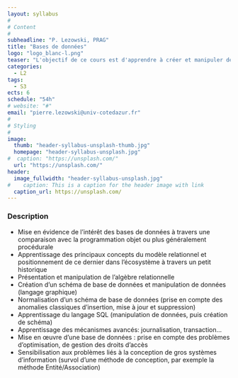 ```yaml
---
layout: syllabus
#
# Content
#
subheadline: "P. Lezowski, PRAG"
title: "Bases de données"
logo: "logo_blanc-l.png"
teaser: "L'objectif de ce cours est d'apprendre à créer et manipuler des bases de données relationnelles et de comprendre les problèmes qui y sont liés."
categories:
  - L2
tags:
  - S3
ects: 6
schedule: "54h"
# website: "#"
email: "pierre.lezowski@univ-cotedazur.fr"
#
# Styling
#
image:
  thumb: "header-syllabus-unsplash-thumb.jpg"
  homepage: "header-syllabus-unsplash.jpg"
#  caption: "https://unsplash.com/"
  url: "https://unsplash.com/"
header:
  image_fullwidth: "header-syllabus-unsplash.jpg"
#    caption: This is a caption for the header image with link
  caption_url: https://unsplash.com/  
---
```


###  Description ###


- Mise en évidence de l’intérêt des bases de données à travers une comparaison avec la programmation objet ou plus généralement procédurale
- Apprentissage des principaux concepts du modèle relationnel et positionnement de ce dernier dans l’écosystème à travers un petit historique
- Présentation et manipulation de l’algèbre relationnelle
- Création d’un schéma de base de données et manipulation de données (langage graphique)
- Normalisation d’un schéma de base de données (prise en compte des anomalies classiques
d’insertion, mise à jour et suppression)
- Apprentissage du langage SQL (manipulation de données, puis création de schéma)
- Apprentissage des mécanismes avancés: journalisation, transaction...
- Mise en œuvre d’une base de données : prise en compte des problèmes d’optimisation, de
gestion des droits d’accès
- Sensibilisation aux problèmes liés à la conception de gros systèmes d’information (survol
d’une méthode de conception, par exemple la méthode Entité/Association)
